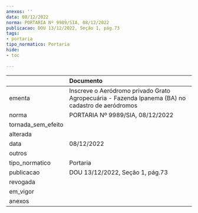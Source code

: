 ```yaml
---
anexos: ''
data: 08/12/2022
norma: PORTARIA Nº 9989/SIA, 08/12/2022
publicacao: DOU 13/12/2022, Seção 1, pág.73
tags:
- portaria
tipo_normatico: Portaria
hide: 
- toc 
 
---
```


|                    | Documento                                                                                        |
|:-------------------|:-------------------------------------------------------------------------------------------------|
| ementa             | Inscreve o Aeródromo privado Grato Agropecuária - Fazenda Ipanema (BA) no cadastro de aeródromos |
| norma              | PORTARIA Nº 9989/SIA, 08/12/2022                                                                 |
| tornada_sem_efeito |                                                                                                  |
| alterada           |                                                                                                  |
| data               | 08/12/2022                                                                                       |
| outros             |                                                                                                  |
| tipo_normatico     | Portaria                                                                                         |
| publicacao         | DOU 13/12/2022, Seção 1, pág.73                                                                  |
| revogada           |                                                                                                  |
| em_vigor           |                                                                                                  |
| anexos             |                                                                                                  |